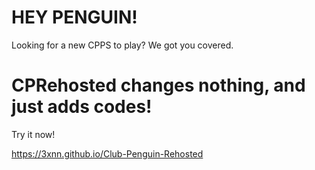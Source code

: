 # HEY PENGUIN!
Looking for a new CPPS to play? We got you covered.
# CPRehosted changes nothing, and just adds codes!
Try it now!

https://3xnn.github.io/Club-Penguin-Rehosted
